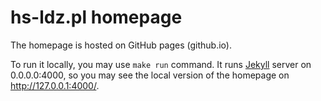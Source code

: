 # hs-ldz.pl homepage

The homepage is hosted on GitHub pages (github.io).

To run it locally, you may use `make run` command. It runs [Jekyll](https://docs.github.com/en/pages/setting-up-a-github-pages-site-with-jekyll/testing-your-github-pages-site-locally-with-jekyll) server on 0.0.0.0:4000, so you may see the local version of the homepage on http://127.0.0.1:4000/.
